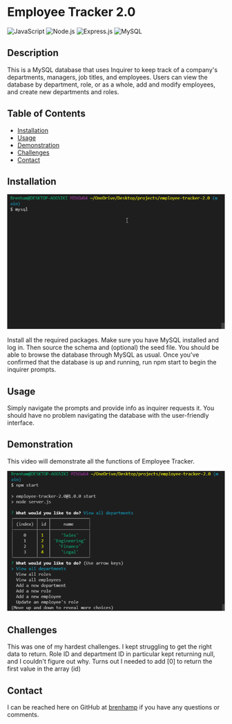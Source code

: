 # Employee Tracker 2.0

![JavaScript](https://img.shields.io/badge/JavaScript-323330?style=for-the-badge&logo=javascript&logoColor=F7DF1E)
![Node.js](https://img.shields.io/badge/Node.js-43853D?style=for-the-badge&logo=node.js&logoColor=white)
![Express.js](https://img.shields.io/badge/Express.js-404D59?style=for-the-badge)
![MySQL](https://img.shields.io/badge/MySQL-00000F?style=for-the-badge&logo=mysql&logoColor=white)

## Description

This is a MySQL database that uses Inquirer to keep track of a company's departments, managers, job titles, and employees. Users can view the database by department, role, or as a whole, add and modify employees, and create new departments and roles.

## Table of Contents

- [Installation](#installation)
- [Usage](#usage)
- [Demonstration](#demonstration)
- [Challenges](#challenges)
- [Contact](#contact)

## Installation

![setup video](./assets/employee-tracker-installation.gif)

Install all the required packages. Make sure you have MySQL installed and log in. Then source the schema and (optional) the seed file. You should be able to browse the database through MySQL as usual. Once you've confirmed that the database is up and running, run npm start to begin the inquirer prompts.

## Usage

Simply navigate the prompts and provide info as inquirer requests it. You should have no problem navigating the database with the user-friendly interface.

## Demonstration

This video will demonstrate all the functions of Employee Tracker.

![demo video](./assets/employee-tracker-demo.gif)
## Challenges

This was one of my hardest challenges. I kept struggling to get the right data to return. Role ID and department ID in particular kept returning null, and I couldn't figure out why. Turns out I needed to add [0] to return the first value in the array (id)

## Contact

I can be reached here on GitHub at [brenhamp](https://github.com/brenhamp) if you have any questions or comments.
